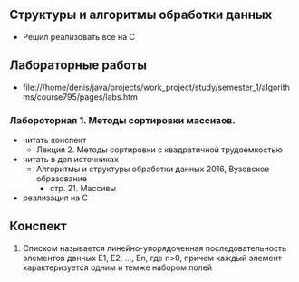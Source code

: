 ## Структуры и алгоритмы обработки данных
- Решил реализовать все на C

## Лабораторные работы
- file:///home/denis/java/projects/work_project/study/semester_1/algorithms/course795/pages/labs.htm

### Лабороторная 1. Методы сортировки массивов.
- читать конспект
  - Лекция 2. Методы сортировки с квадратичной трудоемкостью
- читать в доп источниках
  - Алгоритмы и структуры обработки данных 2016, Вузовское образование
    - стр. 21. Массивы
- реализация на C


## Конспект
1. Списком называется   линейно-упорядоченная последовательность элементов данных Е1, Е2, ..., Еn, где n>0, причем каждый 
   элемент  характеризуется  одним  и  темже  набором  полей